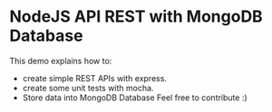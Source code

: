 # NodeJS API REST with MongoDB Database 
This demo explains how to:
* create simple REST APIs with express.
* create some unit tests with mocha.
* Store data into MongoDB Database
Feel free to contribute :)
